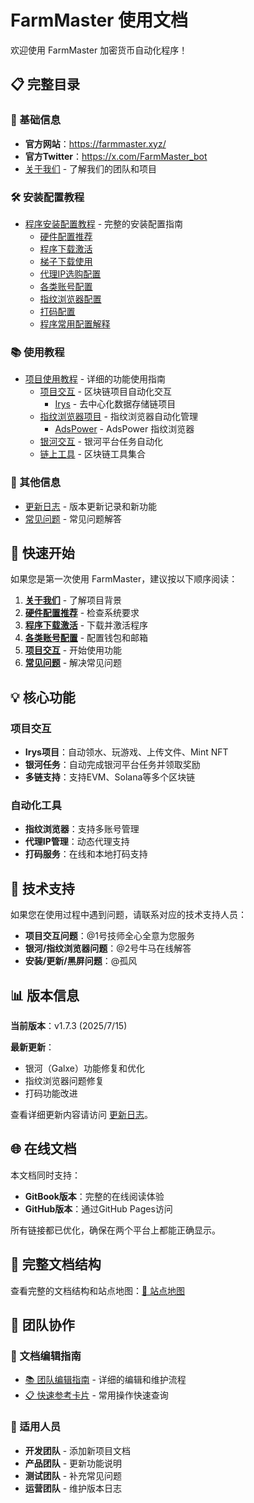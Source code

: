 # FarmMaster 使用文档

欢迎使用 FarmMaster 加密货币自动化程序！

## 📋 完整目录

### 📖 基础信息
- **官方网站**：https://farmmaster.xyz/
- **官方Twitter**：https://x.com/FarmMaster_bot
- [关于我们](about/README.md) - 了解我们的团队和项目

### 🛠️ 安装配置教程
- [程序安装配置教程](installation/README.md) - 完整的安装配置指南
  - [硬件配置推荐](installation/hardware.md)
  - [程序下载激活](installation/download.md)
  - [梯子下载使用](installation/proxy.md)
  - [代理IP选购配置](installation/proxy-ip.md)
  - [各类账号配置](installation/accounts.md)
  - [指纹浏览器配置](installation/fingerprint.md)
  - [打码配置](installation/captcha.md)
  - [程序常用配置解释](installation/config.md)

### 📚 使用教程
- [项目使用教程](usage/README.md) - 详细的功能使用指南
  - [项目交互](usage/project-interaction/README.md) - 区块链项目自动化交互
    - [Irys](usage/project-interaction/irys.md) - 去中心化数据存储链项目
  - [指纹浏览器项目](usage/fingerprint-browser/README.md) - 指纹浏览器自动化管理
    - [AdsPower](usage/fingerprint-browser/adspower.md) - AdsPower 指纹浏览器
  - [银河交互](usage/galxe/README.md) - 银河平台任务自动化
  - [链上工具](usage/onchain-tools/README.md) - 区块链工具集合

### 📝 其他信息
- [更新日志](changelog/README.md) - 版本更新记录和新功能
- [常见问题](faq/README.md) - 常见问题解答

## 🚀 快速开始

如果您是第一次使用 FarmMaster，建议按以下顺序阅读：

1. **[关于我们](about/README.md)** - 了解项目背景
2. **[硬件配置推荐](installation/hardware.md)** - 检查系统要求
3. **[程序下载激活](installation/download.md)** - 下载并激活程序
4. **[各类账号配置](installation/accounts.md)** - 配置钱包和邮箱
5. **[项目交互](usage/project-interaction/README.md)** - 开始使用功能
6. **[常见问题](faq/README.md)** - 解决常见问题

## 💡 核心功能

### 项目交互
- **Irys项目**：自动领水、玩游戏、上传文件、Mint NFT
- **银河任务**：自动完成银河平台任务并领取奖励
- **多链支持**：支持EVM、Solana等多个区块链

### 自动化工具
- **指纹浏览器**：支持多账号管理
- **代理IP管理**：动态代理支持
- **打码服务**：在线和本地打码支持

## 🔧 技术支持

如果您在使用过程中遇到问题，请联系对应的技术支持人员：

- **项目交互问题**：@1号技师全心全意为您服务
- **银河/指纹浏览器问题**：@2号牛马在线解答
- **安装/更新/黑屏问题**：@孤风

## 📊 版本信息

**当前版本**：v1.7.3 (2025/7/15)

**最新更新**：
- 银河（Galxe）功能修复和优化
- 指纹浏览器问题修复
- 打码功能改进

查看详细更新内容请访问 [更新日志](changelog/README.md)。

## 🌐 在线文档

本文档同时支持：
- **GitBook版本**：完整的在线阅读体验
- **GitHub版本**：通过GitHub Pages访问

所有链接都已优化，确保在两个平台上都能正确显示。

## 📁 完整文档结构

查看完整的文档结构和站点地图：[📄 站点地图](sitemap.md)

## 👥 团队协作

### 📝 文档编辑指南
- [📚 团队编辑指南](TEAM_EDITING_GUIDE.md) - 详细的编辑和维护流程
- [📋 快速参考卡片](QUICK_REFERENCE.md) - 常用操作快速查询

### 🎯 适用人员
- **开发团队** - 添加新项目文档
- **产品团队** - 更新功能说明  
- **测试团队** - 补充常见问题
- **运营团队** - 维护版本日志